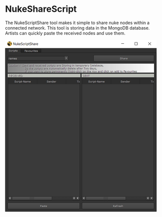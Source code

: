 # NukeShareScript

The NukeScriptShare tool makes it simple to share nuke nodes within a connected network. This tool is storing data in the MongoDB database. Artists can quickly paste the received nodes and use them.


![sharenodes01.png](./assets/share%20nodes01.png)


